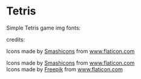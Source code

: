 # Tetris
Simple Tetris game
img fonts:

credits: <div>Icons made by <a href="https://www.flaticon.com/authors/smashicons" 
title="Smashicons">Smashicons</a> from <a href="https://www.flaticon.com/"
title="Flaticon">www.flaticon.com</a></div>

<div>Icons made by <a href="https://www.flaticon.com/authors/smashicons" title="Smashicons">Smashicons</a> from <a href="https://www.flaticon.com/"             title="Flaticon">www.flaticon.com</a></div>
<div>Icons made by <a href="https://www.flaticon.com/authors/freepik" title="Freepik">Freepik</a> from <a href="https://www.flaticon.com/"             title="Flaticon">www.flaticon.com</a></div>
